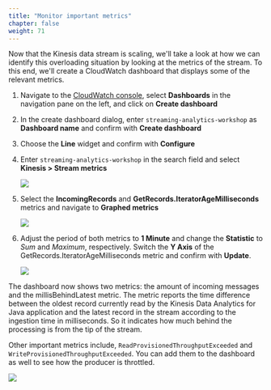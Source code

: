 ```yaml
---
title: "Monitor important metrics"
chapter: false
weight: 71
---
```


Now that the Kinesis data stream is scaling, we'll take a look at how we can identify this overloading situation by looking at the metrics of the stream. To this end, we'll create a CloudWatch dashboard that displays some of the relevant metrics.

1. Navigate to the [CloudWatch console](https://console.aws.amazon.com/cloudwatch), select **Dashboards** in the navigation pane on the left, and click on **Create dashboard**

1. In the create dashboard dialog, enter `streaming-analytics-workshop` as **Dashboard name** and confirm with **Create dashboard**

1. Choose the **Line** widget and confirm with **Configure**

1. Enter `streaming-analytics-workshop` in the search field and select **Kinesis > Stream metrics**

   ![](/images/cw-dashboard-1-filter.png)

1. Select the **IncomingRecords** and **GetRecords.IteratorAgeMilliseconds** metrics and navigate to **Graphed metrics**

   ![](/images/cw-dashboard-2-select-metrics.png)

1. Adjust the period of both metrics to **1 Minute** and change the **Statistic** to _Sum_ and _Maximum_, respectively. Switch the **Y Axis** of the GetRecords.IteratorAgeMilliseconds metric and confirm with **Update**.

   ![](/images/cw-dashboard-3-metric-properties.png)

The dashboard now shows two metrics: the amount of incoming messages and the millisBehindLatest metric. The metric reports the time difference between the oldest record currently read by the Kinesis Data Analytics for Java application and the latest record in the stream according to the ingestion time in milliseconds. So it indicates how much behind the processing is from the tip of the stream.

Other important metrics include, `ReadProvisionedThroughputExceeded` and `WriteProvisionedThroughputExceeded`. You can add them to the dashboard as well to see how the producer is throttled.

![](/images/cw-dashboard-5-scale-kds.png)
